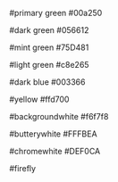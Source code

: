#primary green
#00a250

#dark green
#056612

#mint green
#75D481

#light green
#c8e265

#dark blue
#003366

#yellow
#ffd700

#backgroundwhite
#f6f7f8

#butterywhite
#FFFBEA

#chromewhite
#DEF0CA

#firefly
